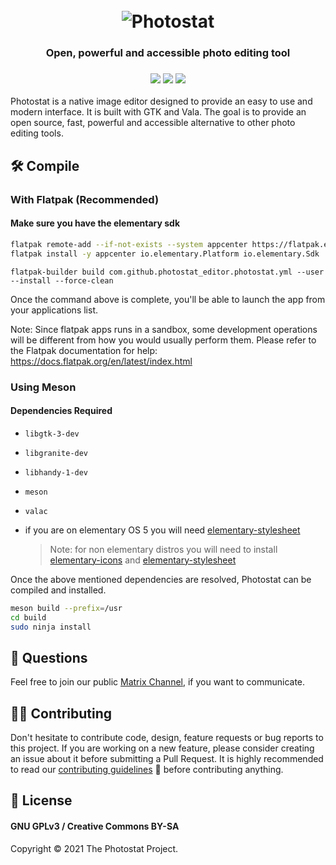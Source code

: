 <h1 align="center">
    <br>
    <img src="Photostat Logo.svg" alt="Photostat">
</h1>
<h3 align="center"> Open, powerful and accessible photo editing tool </h3>
<h3 align="center">
  <img src="https://github.com/PhotostatEditor/Photostat/actions/workflows/build.yml/badge.svg" />
  <img src="https://github.com/PhotostatEditor/Photostat/actions/workflows/lint.yml/badge.svg" />
  <img src="https://img.shields.io/badge/License-GPLv3-blue.svg" />
</h3>

Photostat is a native image editor designed to provide an easy to use and modern interface. It is built with GTK and Vala. The goal is to provide an open source, fast, powerful and accessible alternative to other photo editing tools.

## :hammer_and_wrench: Compile

### With Flatpak (Recommended)

#### Make sure you have the elementary sdk
```sh
flatpak remote-add --if-not-exists --system appcenter https://flatpak.elementary.io/repo.flatpakrepo
flatpak install -y appcenter io.elementary.Platform io.elementary.Sdk
```

`flatpak-builder build com.github.photostat_editor.photostat.yml --user --install --force-clean`

Once the command above is complete, you'll be able to launch the app from your applications list.

Note: Since flatpak apps runs in a sandbox, some development operations will be different from how you would usually perform them. Please refer to the Flatpak documentation for help: https://docs.flatpak.org/en/latest/index.html

### Using Meson
#### Dependencies Required

- `libgtk-3-dev`
- `libgranite-dev`
- `libhandy-1-dev`
- `meson`
- `valac`
- if you are on elementary OS 5 you will need [elementary-stylesheet](https://github.com/elementary/stylesheet)

  > Note: for non elementary distros you will need to install [elementary-icons](https://github.com/elementary/icons) and [elementary-stylesheet](https://github.com/elementary/stylesheet)

Once the above mentioned dependencies are resolved, Photostat can be compiled and installed.

```sh
meson build --prefix=/usr
cd build
sudo ninja install
```


## :thinking: Questions

Feel free to join our public [Matrix Channel](https://app.element.io/#/room/#photostat:matrix.org), if you want to communicate.

## 👨‍💻 Contributing

Don't hesitate to contribute code, design, feature requests or bug reports to this project. If you are working on a new feature, please consider creating an issue about it before submitting a Pull Request.
It is highly recommended to read our [contributing guidelines](CONTRIBUTING.md) :page_with_curl: before contributing anything.

## 📜 License

#### GNU GPLv3 / Creative Commons BY-SA

Copyright © 2021 The Photostat Project.
